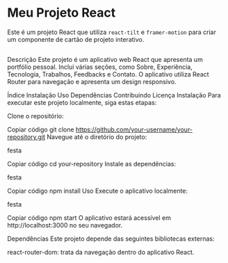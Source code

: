 # Meu Projeto React

Este é um projeto React que utiliza `react-tilt` e `framer-motion` para criar um componente de cartão de projeto interativo.

##
Descrição
Este projeto é um aplicativo web React que apresenta um portfólio pessoal. Inclui várias seções, como Sobre, Experiência, Tecnologia, Trabalhos, Feedbacks e Contato. O aplicativo utiliza React Router para navegação e apresenta um design responsivo.

Índice
Instalação
Uso
Dependências
Contribuindo
Licença
Instalação
Para executar este projeto localmente, siga estas etapas:

Clone o repositório:


Copiar código
git clone https://github.com/your-username/your-repository.git
Navegue até o diretório do projeto:

festa

Copiar código
cd your-repository
Instale as dependências:

festa

Copiar código
npm install
Uso
Execute o aplicativo localmente:

festa

Copiar código
npm start
O aplicativo estará acessível em http://localhost:3000 no seu navegador.

Dependências
Este projeto depende das seguintes bibliotecas externas:

react-router-dom: trata da navegação dentro do aplicativo React.
